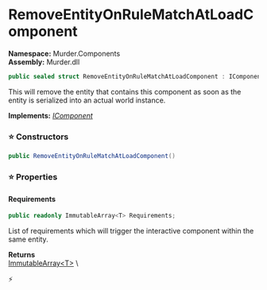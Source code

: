 # RemoveEntityOnRuleMatchAtLoadComponent

**Namespace:** Murder.Components \
**Assembly:** Murder.dll

```csharp
public sealed struct RemoveEntityOnRuleMatchAtLoadComponent : IComponent
```

This will remove the entity that contains this component as soon as the entity is serialized
            into an actual world instance.

**Implements:** _[IComponent](../..//Bang/Components/IComponent.html)_

### ⭐ Constructors
```csharp
public RemoveEntityOnRuleMatchAtLoadComponent()
```

### ⭐ Properties
#### Requirements
```csharp
public readonly ImmutableArray<T> Requirements;
```

List of requirements which will trigger the interactive component within the same entity.

**Returns** \
[ImmutableArray\<T\>](https://learn.microsoft.com/en-us/dotnet/api/System.Collections.Immutable.ImmutableArray-1?view=net-7.0) \


⚡